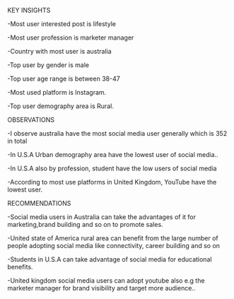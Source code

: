 KEY INSIGHTS

-Most user interested post is lifestyle

-Most user profession is marketer manager

-Country with most user is australia

-Top user by gender is male

-Top user age range is between 38-47

-Most used platform is Instagram. 

-Top user demography area is Rural. 

 


 

OBSERVATIONS

-I observe australia have the most social media user generally which is 352 in total 

 

-In U.S.A Urban demography area have the lowest user of social media..

 

-In U.S.A also by profession, student have the low users of social media 

 

-According to most use platforms in United Kingdom, YouTube have the lowest user.

 

 

RECOMMENDATIONS

-Social media users in Australia can take the advantages of it for marketing,brand building and so on to promote sales.

 

-United state of America rural area can benefit from the large number of people adopting social media like connectivity, career building and so on

 

-Students in U.S.A can take advantage of social media for educational benefits.

 

-United kingdom social media users can adopt youtube also e.g the marketer manager for brand visibility and target more audience..
